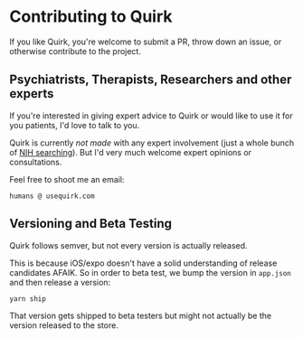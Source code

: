 # Contributing to Quirk

If you like Quirk, you're welcome to submit a PR, throw down an issue, or otherwise contribute to the project.

## Psychiatrists, Therapists, Researchers and other experts

If you're interested in giving expert advice to Quirk or would like to use it for you patients, I'd love to talk to you.

Quirk is currently _not made_ with any expert involvement (just a whole bunch of [NIH searching](https://www.ncbi.nlm.nih.gov/pmc/)). But I'd very much welcome expert opinions or consultations.

Feel free to shoot me an email:

```
humans @ usequirk.com
```

## Versioning and Beta Testing

Quirk follows semver, but not every version is actually released.

This is because iOS/expo doesn't have a solid understanding of release candidates AFAIK. So in order to beta test, we bump the version in `app.json` and then release a version:

```
yarn ship
```

That version gets shipped to beta testers but might not actually be the version released to the store.

